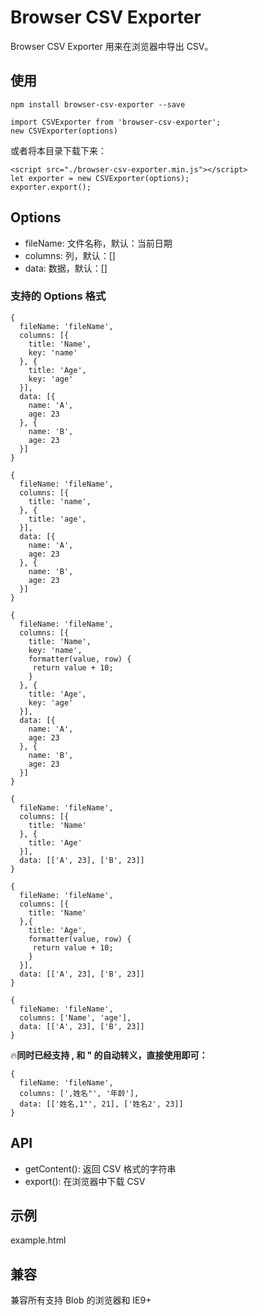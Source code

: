 # Browser CSV Exporter

Browser CSV Exporter 用来在浏览器中导出 CSV。

## 使用
```
npm install browser-csv-exporter --save

import CSVExporter from 'browser-csv-exporter';
new CSVExporter(options)
```
或者将本目录下载下来：
```
<script src="./browser-csv-exporter.min.js"></script>
let exporter = new CSVExporter(options);
exporter.export();

```

## Options
- fileName: 文件名称，默认：当前日期
- columns: 列，默认：[]
- data: 数据，默认：[]

### 支持的 Options 格式
```
{
  fileName: 'fileName',
  columns: [{
    title: 'Name',
    key: 'name'
  }, {
    title: 'Age',
    key: 'age'
  }],
  data: [{
    name: 'A',
    age: 23
  }, {
    name: 'B',
    age: 23
  }]
}
```

```
{
  fileName: 'fileName',
  columns: [{
    title: 'name',
  }, {
    title: 'age',
  }],
  data: [{
    name: 'A',
    age: 23
  }, {
    name: 'B',
    age: 23
  }]
}
```

```
{
  fileName: 'fileName',
  columns: [{
    title: 'Name',
    key: 'name',
    formatter(value, row) {
     return value + 10;
    }
  }, {
    title: 'Age',
    key: 'age'
  }],
  data: [{
    name: 'A',
    age: 23
  }, {
    name: 'B',
    age: 23
  }]
}
```

```
{
  fileName: 'fileName',
  columns: [{
    title: 'Name'
  }, {
    title: 'Age'
  }],
  data: [['A', 23], ['B', 23]]
}
```

```
{
  fileName: 'fileName',
  columns: [{
  	title: 'Name'
  },{
  	title: 'Age',
  	formatter(value, row) {
  	 return value + 10;
  	}
  }],
  data: [['A', 23], ['B', 23]]
}
```

```
{
  fileName: 'fileName',
  columns: ['Name', 'age'],
  data: [['A', 23], ['B', 23]]
}
```

🔥**同时已经支持 , 和 " 的自动转义，直接使用即可：**
```
{
  fileName: 'fileName',
  columns: [',姓名"', '年龄'],
  data: [['姓名,1"', 21], ['姓名2', 23]]
}
```

## API
- getContent(): 返回 CSV 格式的字符串
- export(): 在浏览器中下载 CSV

## 示例
example.html

## 兼容
兼容所有支持 Blob 的浏览器和 IE9+

